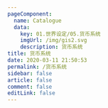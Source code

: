 ```yaml
---
pageComponent: 
  name: Catalogue
  data: 
    key: 01.世界设定/05.货币系统
    imgUrl: /img/gis2.svg
    description: 货币系统
title: 货币系统
date: 2020-03-11 21:50:53
permalink: /货币系统
sidebar: false
article: false
comment: false
editLink: false
---
```

